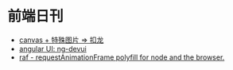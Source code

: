 # 前端日刊

* [canvas + 特殊图片 => 扣龙](https://juejin.cn/post/6963476650356916254#heading-5)
* [angular UI: ng-devui](https://github.com/DevCloudFE/ng-devui)
* [raf - requestAnimationFrame polyfill for node and the browser.](https://www.npmjs.com/package/raf)
